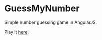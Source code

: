GuessMyNumber
=============


Simple number guessing game in AngularJS.

Play it [here](http://maxhorstmann.github.io/GuessMyNumber)!